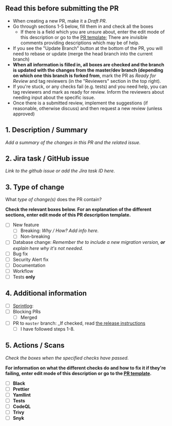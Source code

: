 ## Read this before submitting the PR

- When creating a new PR, make it a _Draft PR_.
- Go through sections 1-5 below, fill them in and check all the boxes
  - If there is a field which you are unsure about, enter the edit mode of this description or go to the [PR template](../.github/pull_request_template.md); There are invisible comments providing descriptions which may be of help.
- If you see the "Update Branch" button at the bottom of the PR, you will need to rebase or update (merge the head branch into the current branch)
- **When all information is filled in, all boxes are checked and the branch is updated with the changes from the master/dev branch (depending on which one this branch is forked from**, mark the PR as _Ready for Review_ and tag reviewers (in the "Reviewers" section in the top right).
- If you're stuck, or any checks fail (e.g. tests) and you need help, you can tag reviewers and mark as ready for review. Inform the reviewers about needing input about the specific issue.
- Once there is a submitted review, implement the suggestions (if reasonable, otherwise discuss) and then request a new review (unless approved)

## 1. Description / Summary

_Add a summary of the changes in this PR and the related issue._

## 2. Jira task / GitHub issue

_Link to the github issue or add the Jira task ID here._

## 3. Type of change

What _type of change(s)_ does the PR contain?

**Check the relevant boxes below. For an explanation of the different sections, enter edit mode of this PR description template.**

- [ ] New feature
  - [ ] Breaking: _Why / How? Add info here._ <!-- Should be checked if the changes in this PR will cause existing functionality to not work as expected. E.g. with the master branch of the `dds_cli` -->
  - [ ] Non-breaking <!-- Should be checked if the changes will not cause existing functionality to fail. "Non-breaking" is just an addition of a new feature. -->
- [ ] Database change: _Remember the to include a new migration version, **or** explain here why it's not needed._ <!-- Should be checked when you've changed something in `models.py`. For a guide on how to add the a new migration version, look at the "Database changes" section in the README.md. -->
- [ ] Bug fix <!-- Should be checked when a bug is fixed in existing functionality. If the bug fix also is a breaking change (see above), add info about that beside this check box. -->
- [ ] Security Alert fix <!-- Should be checked if the PR attempts to solve a security vulnerability, e.g. reported by the "Security" tab in the repo. -->
- [ ] Documentation <!-- Should be checked if the PR adds or updates documentation such as e.g. Technical Overview or a architecture decision (dds_web/doc/architecture/decisions.) -->
- [ ] Workflow <!-- Should be checked if the PR includes a change in e.g. the github actions files (dds_web/.github/*) or another type of workflow change. Anything that alters our or the codes workflow. -->
- [ ] Tests **only** <!-- Should only be checked if the PR only contains tests, none of the other types of changes listed above. -->

## 4. Additional information

- [ ] [Sprintlog](../SPRINTLOG.md): <!-- Add a row at the bottom of the SPRINTLOG.md file (not needed if PR contains only tests). Follow the format of previous rows. If the PR is the first in a new sprint, add a new sprint header row (follow the format of previous sprints). -->
- [ ] Blocking PRs <!-- Should be checked if there are blocking PRs or other tasks that need to be merged prior to this. Add link to PR or Jira card if this is the case. -->
  - [ ] Merged <!-- Should be checked if the "Blocking PRs" box was checked AND all blocking PRs have been merged / fixed. -->
- [ ] PR to `master` branch: \_If checked, read [the release instructions](../doc/procedures/new_release.md) <!-- Check this if the PR is made to the `master` branch. Only the `dev` branch should be doing this. -->
  - [ ] I have followed steps 1-8. <!-- Should be checked if the "PR to `master` branch" box is checked AND the specified steps in the release instructions have been followed. -->

## 5. Actions / Scans

_Check the boxes when the specified checks have passed._

**For information on what the different checks do and how to fix it if they're failing, enter edit mode of this description or go to the [PR template](../.github/pull_request_template.md).**

- [ ] **Black** <!-- What: Python code formatter.    How to fix: Run `black .` locally to execute formatting. -->
- [ ] **Prettier** <!-- What: General code formatter. Our use case: MD and yaml mainly.    How to fix: Run npx prettier --write . locally to execute formatting. -->
- [ ] **Yamllint** <!-- What: Linting of yaml files.    How to fix: Manually fix any errors locally. -->
- [ ] **Tests** <!-- What: Pytest to verify that functionality works as expected.    How to fix: Manually fix any errors locally. Follow the instructions in the "Run tests" section of the README.md to run the tests locally.    Additional info: The PR should ALWAYS include new tests or fixed tests when there are code changes. When pytest action has finished, it will post a codecov report; Look at this report and verify the files you have changed are listed. "90% <100.00%> (+0.8%)" means "Tests cover 90% of the changed file, <100 % of this PR's code changes are tested>, and (the code changes and added tests increased the overall test coverage with 0.8%) -->
- [ ] **CodeQL** <!-- What: Scan for security vulnerabilities, bugs, errors.    How to fix: Go through the alerts and either manually fix, dismiss or ignore. Add info on ignored or dismissed alerts. -->
- [ ] **Trivy** <!-- What: Security scanner.    How to fix: Go through the alerts and either manually fix, dismiss or ignore. Add info on ignored or dismissed alerts. -->
- [ ] **Snyk** <!-- What: Security scanner.    How to fix: Go through the alerts and either manually fix, dismiss or ignore. Add info on ignored or dismissed alerts. -->
